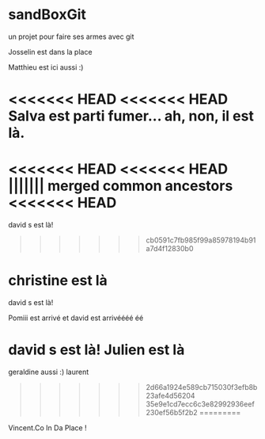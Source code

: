 ﻿# sandBoxGit
un projet pour faire ses armes avec git

Josselin est dans la place

Matthieu est ici aussi :)

<<<<<<< HEAD
<<<<<<< HEAD
Salva est parti fumer... ah, non, il est là.
=======
<<<<<<< HEAD
<<<<<<< HEAD
||||||| merged common ancestors
<<<<<<< HEAD
=======
david s est là!
>>>>>>> cb0591c7fb985f99a85978194b91a7d4f12830b0

christine est là
=======
david s est là!

Pomiii est arrivé
et david est arrivéééé éé

<g>david s est là!</g>
Julien est là
=======
geraldine aussi :)
 laurent
>>>>>>> 2d66a1924e589cb715030f3efb8b23afe4d56204
>>>>>>> 35e9e1cd7ecc6c3e82992936eef230ef56b5f2b2
=========

Vincent.Co In Da Place !
